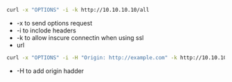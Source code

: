 ```bash
curl -x "OPTIONS" -i -k http://10.10.10.10/all
```
- -x to send options request
- -i to inclode headers
- -k to allow inscure connectin when using ssl
- url

```bash
curl -x "OPTIONS" -i -H "Origin: http://example.com" -k http://10.10.10.10/all
```
- -H to add origin hadder
